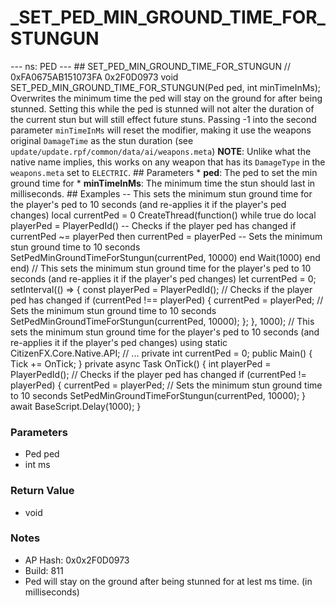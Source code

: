 # _SET_PED_MIN_GROUND_TIME_FOR_STUNGUN

--- ns: PED --- ## SET_PED_MIN_GROUND_TIME_FOR_STUNGUN  // 0xFA0675AB151073FA 0x2F0D0973 void SET_PED_MIN_GROUND_TIME_FOR_STUNGUN(Ped ped, int minTimeInMs);  Overwrites the minimum time the ped will stay on the ground for after being stunned. Setting this while the ped is stunned will not alter the duration of the current stun but will still effect future stuns.  Passing -1 into the second parameter `minTimeInMs` will reset the modifier, making it use the weapons original `DamageTime` as the stun duration (see `update/update.rpf/common/data/ai/weapons.meta`)  **NOTE**: Unlike what the native name implies, this works on any weapon that has its `DamageType` in the `weapons.meta` set to `ELECTRIC`.  ## Parameters * **ped**: The ped to set the min ground time for * **minTimeInMs**: The minimum time the stun should last in milliseconds.  ## Examples -- This sets the minimum stun ground time for the player's ped to 10 seconds (and re-applies it if the player's ped changes)  local currentPed = 0 CreateThread(function() while true do local playerPed = PlayerPedId()  -- Checks if the player ped has changed if currentPed ~= playerPed then currentPed = playerPed  -- Sets the minimum stun ground time to 10 seconds SetPedMinGroundTimeForStungun(currentPed, 10000) end  Wait(1000) end end)  // This sets the minimum stun ground time for the player's ped to 10 seconds (and re-applies it if the player's ped changes)  let currentPed = 0;  setInterval(() => { const playerPed = PlayerPedId();  // Checks if the player ped has changed if (currentPed !== playerPed) { currentPed = playerPed;  // Sets the minimum stun ground time to 10 seconds SetPedMinGroundTimeForStungun(currentPed, 10000); }; }, 1000);  // This sets the minimum stun ground time for the player's ped to 10 seconds (and re-applies it if the player's ped changes)  using static CitizenFX.Core.Native.API; // ...  private int currentPed = 0;  public Main() { Tick += OnTick; }  private async Task OnTick() { int playerPed = PlayerPedId();  // Checks if the player ped has changed if (currentPed != playerPed) { currentPed = playerPed;  // Sets the minimum stun ground time to 10 seconds SetPedMinGroundTimeForStungun(currentPed, 10000); }  await BaseScript.Delay(1000); }

### Parameters
* Ped ped
* int ms

### Return Value
* void

### Notes
* AP Hash: 0x0x2F0D0973
* Build: 811
* Ped will stay on the ground after being stunned for at lest ms time. (in milliseconds)

